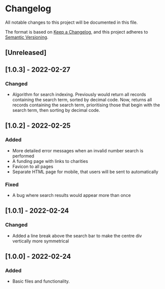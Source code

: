 # Changelog

All notable changes to this project will be documented in this file.

The format is based on [Keep a Changelog](https://keepachangelog.com/en/1.0.0/),
and this project adheres to [Semantic Versioning](https://semver.org/spec/v2.0.0.html).

## [Unreleased]

## [1.0.3] - 2022-02-27

### Changed
- Algorithm for search indexing. Previously would return all records containing
the search term, sorted by decimal code. Now, returns all records containing the search term,
prioritising those that begin with the search term, then sorting by decimal code.

## [1.0.2] - 2022-02-25

### Added

-   More detailed error messages when an invalid number search is performed
-   A funding page with links to charities
- Favicon to all pages
- Separate HTML page for mobile, that users will be sent to automatically

### Fixed

-   A bug where search results would appear more than once

## [1.0.1] - 2022-02-24

### Changed

-   Added a line break above the search bar to make the centre div vertically
    more symmetrical

## [1.0.0] - 2022-02-24

### Added

-   Basic files and functionality.
